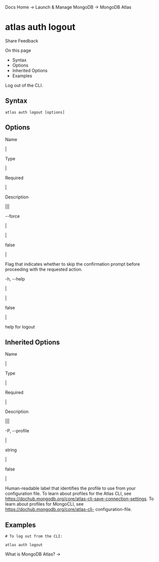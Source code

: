 Docs Home → Launch & Manage MongoDB → MongoDB Atlas

# atlas auth logout

Share Feedback

On this page

  * Syntax
  * Options
  * Inherited Options
  * Examples

Log out of the CLI.

## Syntax

    
    
    atlas auth logout [options]  
      
  
## Options

Name

|

Type

|

Required

|

Description  
  
|||  
  
\--force

|

|

false

|

Flag that indicates whether to skip the confirmation prompt before proceeding
with the requested action.  
  
-h, --help

|

|

false

|

help for logout  
  
## Inherited Options

Name

|

Type

|

Required

|

Description  
  
|||  
  
-P, --profile

|

string

|

false

|

Human-readable label that identifies the profile to use from your
configuration file. To learn about profiles for the Atlas CLI, see
https://dochub.mongodb.org/core/atlas-cli-save-connection-settings. To learn
about profiles for MongoCLI, see https://dochub.mongodb.org/core/atlas-cli-
configuration-file.  
  
## Examples

    
    
    # To log out from the CLI:  
      
    atlas auth logout  
  
What is MongoDB Atlas? →

